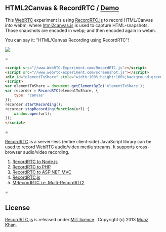 ## HTML2Canvas & RecordRTC / [Demo](https://www.webrtc-experiment.com/RecordRTC/Canvas-Recording/)

This [WebRTC](https://www.webrtc-experiment.com/) experiment is using [RecordRTC.js](https://github.com/muaz-khan/WebRTC-Experiment/tree/master/RecordRTC) to record HTML/Canvas into webm; where [html2canvas.js](https://github.com/muaz-khan/WebRTC-Experiment/tree/master/part-of-screen-sharing) is used to capture HTML-snapshots. Those snapshots are encoded in webp; and then encoded again in webm.

You can say it: "HTML/Canvas Recording using RecordRTC"!

<a href="https://www.webrtc-experiment.com/getMediaElement/">
	<img src="https://lh5.googleusercontent.com/-mZGcj67_NTE/UtY2vw9bljI/AAAAAAAAAl0/T6lvI68bfb8/s0-I/RecordRTC-Canvas-Recording.gif" />
</a>

=

```html
<script src="//www.WebRTC-Experiment.com/RecordRTC.js"></script>
<script src="//www.webrtc-experiment.com/screenshot.js"></script>
<div id="elementToShare" style="width:100%;height:100%;background:green;"></div>
<script>
var elementToShare = document.getElementById('elementToShare');
var recorder = RecordRTC(elementToShare, {
    type: 'canvas'
});
recorder.startRecording();
recorder.stopRecording(function(url) {
    window.open(url);
});
</script>
```

=

[RecordRTC](https://www.webrtc-experiment.com/RecordRTC/) is a server-less (entire client-side) JavaScript library can be used to record WebRTC audio/video media streams. It supports cross-browser audio/video recording.

1. [RecordRTC to Node.js](https://github.com/muaz-khan/WebRTC-Experiment/tree/master/RecordRTC/RecordRTC-to-Nodejs)
2. [RecordRTC to PHP](https://github.com/muaz-khan/WebRTC-Experiment/tree/master/RecordRTC/RecordRTC-to-PHP)
3. [RecordRTC to ASP.NET MVC](https://github.com/muaz-khan/WebRTC-Experiment/tree/master/RecordRTC/RecordRTC-to-ASPNETMVC)
4. [RecordRTC.js](https://github.com/muaz-khan/WebRTC-Experiment/tree/master/RecordRTC)
5. [MRecordRTC i.e. Multi-RecordRTC!](https://github.com/muaz-khan/WebRTC-Experiment/tree/master/RecordRTC/MRecordRTC)

=

## License

[RecordRTC.js](https://github.com/muaz-khan/WebRTC-Experiment/tree/master/RecordRTC) is released under [MIT licence](https://www.webrtc-experiment.com/licence/) . Copyright (c) 2013 [Muaz Khan](https://plus.google.com/+MuazKhan).
